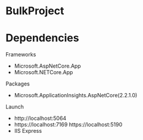 # BulkProject

# Dependencies
  
 Frameworks
  - Microsoft.AspNetCore.App
  - Microsoft.NETCore.App
  
 Packages
  - Microsoft.ApplicationInsights.AspNetCore(2.2.1.0)

 Launch
   - http://localhost:5064
   - https://localhost:7169 https://localhost:5190
   - IIS Express
